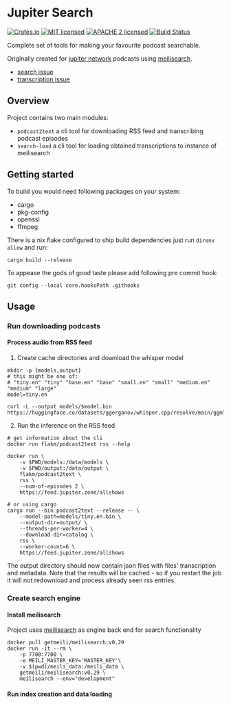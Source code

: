 # Jupiter Search

[![Crates.io][crates-badge]][crates-url]
[![MIT licensed][mit-badge]][mit-url]
[![APACHE 2 licensed][apache-badge]][apache-url]
[![Build Status][actions-badge]][actions-url]

[crates-badge]: https://img.shields.io/crates/v/podcast2text.svg
[crates-url]: https://crates.io/crates/podcast2text
[mit-badge]: https://img.shields.io/badge/license-MIT-blue.svg
[mit-url]: https://github.com/FlakM/jupiter-search/blob/master/LICENSE-MIT
[apache-badge]: https://img.shields.io/badge/License-Apache_2.0-blue.svg
[apache-url]: https://github.com/FlakM/jupiter-search/blob/master/LICENSE-APACHE
[actions-badge]: https://github.com/flakm/jupiter-search/actions/workflows/build.yml/badge.svg
[actions-url]: https://github.com/FlakM/jupiter-search/actions

Complete set of tools for making your favourite podcast searchable.

Originally created for [jupiter network](https://www.jupiterbroadcasting.com/) podcasts using [meilisearch](https://www.meilisearch.com/).

- [search issue](https://github.com/JupiterBroadcasting/jupiterbroadcasting.com/issues/26)
- [transcription issue](https://github.com/JupiterBroadcasting/jupiterbroadcasting.com/issues/301)

## Overview

Project contains two main modules:

* `podcast2text` a cli tool for downloading RSS feed and transcribing podcast episodes 
* `search-load` a cli tool for loading obtained transcriptions to
  instance of meilisearch


## Getting started

To build you would need following packages on your system:

- cargo
- pkg-config
- openssl
- ffmpeg

There is a nix flake configured to ship build dependencies
just run `direnv allow` and run:

```shell
cargo build --release
```

To appease the gods of good taste please add following pre commit hook:

```
git config --local core.hooksPath .githooks
```

## Usage

### Run downloading podcasts

#### Process audio from RSS feed


1. Create cache directories and download the whisper model

```shell
mkdir -p {models,output}
# this might be one of:
# "tiny.en" "tiny" "base.en" "base" "small.en" "small" "medium.en" "medium" "large"
model=tiny.en

curl -L --output models/$model.bin https://huggingface.co/datasets/ggerganov/whisper.cpp/resolve/main/ggml-$model.bin
```

2. Run the inference on the RSS feed

```shell
# get information about the cli
docker run flakm/podcast2text rss --help

docker run \
    -v $PWD/models:/data/models \
    -v $PWD/output:/data/output \
    flakm/podcast2text \
    rss \
    --num-of-episodes 2 \
    https://feed.jupiter.zone/allshows 

# or using cargo
cargo run --bin podcast2text --release -- \
    --model-path=models/tiny.en.bin \
    --output-dir=output/ \
    --threads-per-worker=4 \
    --download-dir=catalog \
    rss \
    --worker-count=6 \
    https://feed.jupiter.zone/allshows 
```

The output directory should now contain json files with files'
transcription and metadata. Note that the results will be cached - so if
you restart the job it will not redownload and process already seen
rss entries.


### Create search engine

#### Install meilisearch

Project uses [meilisearch](https://www.meilisearch.com/) as engine
back end for search functionality

```shell
docker pull getmeili/meilisearch:v0.29
docker run -it --rm \
    -p 7700:7700 \
    -e MEILI_MASTER_KEY='MASTER_KEY'\
    -v $(pwd)/meili_data:/meili_data \
    getmeili/meilisearch:v0.29 \
    meilisearch --env="development"
```

#### Run index creation and data loading

